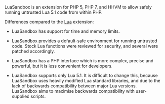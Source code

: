 LuaSandbox is an extension for PHP 5, PHP 7, and HHVM to allow safely
running untrusted Lua 5.1 code from within PHP.

Differences compared to the
<a href="/book/lua.html" class="link">Lua</a> extension:

-   LuaSandbox has support for time and memory limits.

-   LuaSandbox provides a default-safe environment for running untrusted
    code. Stock Lua functions were reviewed for security, and several
    were patched accordingly.

-   LuaSandbox has a PHP interface which is more complex, precise and
    powerful, but it is less convenient for developers.

-   LuaSandbox supports only Lua 5.1. It is difficult to change this,
    because LuaSandbox uses heavily modified Lua standard libraries, and
    due to the lack of backwards compatibility between major Lua
    versions. LuaSandbox aims to maximise backwards compatibility with
    user-supplied scripts.
